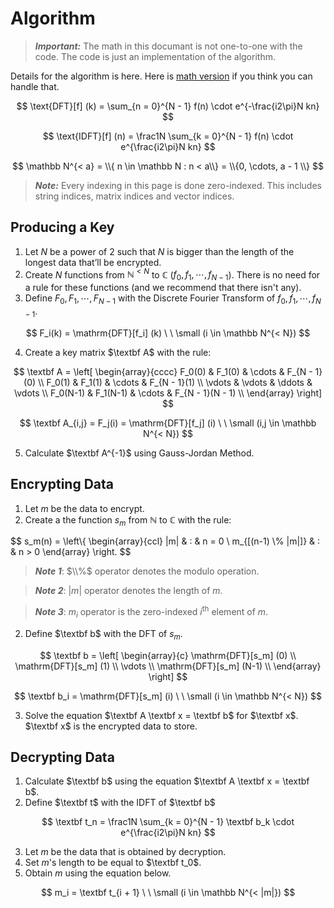 # Algorithm

> **_Important:_** The math in this documant is not one-to-one with the code. The code is just an implementation of the algorithm.

Details for the algorithm is here. Here is [math version](Math.md) if you think you can handle that.

$$
\text{DFT}[f] (k) = \sum_{n = 0}^{N - 1} f(n) \cdot e^{-\frac{i2\pi}N kn}
$$

$$
\text{IDFT}[f] (n) = \frac1N \sum_{k = 0}^{N - 1} f(n) \cdot e^{\frac{i2\pi}N kn}
$$

$$
\mathbb N^{< a} = \\{ n \in \mathbb N : n < a\\} = \\{0, \cdots, a - 1 \\}
$$

> ***Note:*** Every indexing in this page is done zero-indexed. This includes string indices, matrix indices and vector indices.

## Producing a Key

1. Let $N$ be a power of $2$ such that $N$ is bigger than the length of the longest data that’ll be encrypted.
2. Create $N$ functions from $\mathbb N^{< N}$ to $\mathbb C$ ($f_0, f_1, \cdots, f_{N - 1}$). There is no need for a rule for these functions (and we recommend that there isn't any).
3. Define $F_0, F_1, \cdots, F_{N - 1}$ with the Discrete Fourier Transform of $f_0, f_1, \cdots, f_{N - 1}$.

$$
F_i(k) = \mathrm{DFT}[f_i] (k) \ \ \small (i \in \mathbb N^{< N})
$$

4. Create a key matrix $\textbf A$ with the rule:

$$
\textbf A = \left[ \begin{array}{cccc}
	F_0(0)   & F_1(0)   & \cdots & F_{N - 1}(0)     \\
	F_0(1)   & F_1(1)   & \cdots & F_{N - 1}(1)     \\
	\vdots   & \vdots   & \ddots & \vdots           \\
	F_0(N-1) & F_1(N-1) & \cdots & F_{N - 1}(N - 1) \\
\end{array} \right]
$$

$$
\textbf A_{i,j} = F_j(i) = \mathrm{DFT}[f_j] (i) \ \ \small (i,j \in \mathbb N^{< N})
$$

5. Calculate $\textbf A^{-1}$ using Gauss-Jordan Method.

## Encrypting Data

1. Let $m$ be the data to encrypt.
2. Create a the function $s_m$ from $\mathbb N$ to $\mathbb C$ with the rule:

$$
s_m(n) = \left\\{ \begin{array}{ccl} 
	|m|                 & : & n = 0 \\ 
	m_{[(n-1) \\% |m|]} & : & n > 0
\end{array} \right.
$$

> ***Note 1***: $\\%$ operator denotes the modulo operation. 

> ***Note 2***: $|m|$ operator denotes the length of $m$.

> ***Note 3***: $m_i$ operator is the zero-indexed $i$<sup>th</sup> element of $m$.

2. Define $\textbf b$ with the $\mathrm{DFT}$ of $s_m$.

$$
\textbf b = \left[ \begin{array}{c}
	\mathrm{DFT}[s_m] (0)   \\
	\mathrm{DFT}[s_m] (1)   \\
	\vdots                  \\
	\mathrm{DFT}[s_m] (N-1) \\
\end{array} \right]
$$

$$
\textbf b_i = \mathrm{DFT}[s_m] (i) \ \ \small (i \in \mathbb N^{< N})
$$

3. Solve the equation $\textbf A \textbf x = \textbf b$ for $\textbf x$. $\textbf x$ is the encrypted data to store.

## Decrypting Data

1. Calculate $\textbf b$ using the equation $\textbf A \textbf x = \textbf b$.
2. Define $\textbf t$ with the $\text{IDFT}$ of $\textbf b$ 

$$
\textbf t_n = \frac1N \sum_{k = 0}^{N - 1} \textbf b_k \cdot e^{\frac{i2\pi}N kn}
$$

3. Let $m$ be the data that is obtained by decryption.
4. Set $m$'s length to be equal to $\textbf t_0$.
5. Obtain $m$ using the equation below.

$$
m_i = \textbf t_{i + 1} \ \ \small (i \in \mathbb N^{< |m|})
$$
